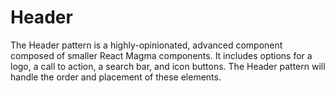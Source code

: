 # Header

The Header pattern is a highly-opinionated, advanced component composed of smaller React Magma components. It includes options for a logo, a call to action, a search bar, and icon buttons. The Header pattern will handle the order and placement of these elements.
